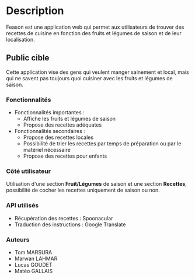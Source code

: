 # Description

Feason est une application web qui permet aux utilisateurs de trouver des recettes de cuisine en fonction des fruits et légumes de saison et de leur localisation.

## Public cible

Cette application vise des gens qui veulent manger sainement et local, mais qui ne savent pas toujours quoi cuisiner avec les fruits et légumes de saison.

### Fonctionnalités

- Fonctionnalités importantes :
    - Affiche les fruits et légumes de saison
    - Propose des recettes adéquates
- Fonctionnalités secondaires :
    - Propose des recettes locales
    - Possibilité de trier les recettes par temps de préparation ou par le matériel nécessaire
    - Propose des recettes pour enfants

### Côté utilisateur

Utilisation d'une section **Fruit/Légumes** de saison et une section **Recettes**, possibilité de cocher les recettes uniquement de saison ou non.

### API utilisés

- Récupération des recettes : Spoonacular
- Traduction des instructions : Google Translate

### Auteurs

- Tom MARSURA
- Marwan LAHMAR
- Lucas GOUDET
- Matéo GALLAIS